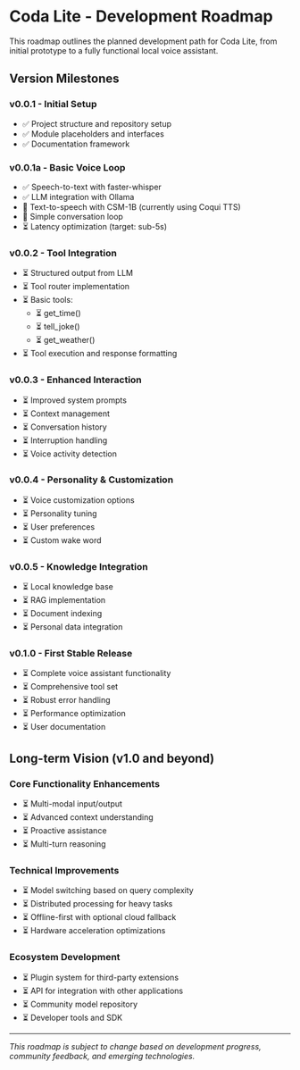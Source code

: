 # Coda Lite - Development Roadmap

This roadmap outlines the planned development path for Coda Lite, from initial prototype to a fully functional local voice assistant.

## Version Milestones

### v0.0.1 - Initial Setup
- ✅ Project structure and repository setup
- ✅ Module placeholders and interfaces
- ✅ Documentation framework

### v0.0.1a - Basic Voice Loop
- ✅ Speech-to-text with faster-whisper
- ✅ LLM integration with Ollama
- 🔄 Text-to-speech with CSM-1B (currently using Coqui TTS)
- 🔄 Simple conversation loop
- ⏳ Latency optimization (target: sub-5s)

### v0.0.2 - Tool Integration
- ⏳ Structured output from LLM
- ⏳ Tool router implementation
- ⏳ Basic tools:
  - ⏳ get_time()
  - ⏳ tell_joke()
  - ⏳ get_weather()
- ⏳ Tool execution and response formatting

### v0.0.3 - Enhanced Interaction
- ⏳ Improved system prompts
- ⏳ Context management
- ⏳ Conversation history
- ⏳ Interruption handling
- ⏳ Voice activity detection

### v0.0.4 - Personality & Customization
- ⏳ Voice customization options
- ⏳ Personality tuning
- ⏳ User preferences
- ⏳ Custom wake word

### v0.0.5 - Knowledge Integration
- ⏳ Local knowledge base
- ⏳ RAG implementation
- ⏳ Document indexing
- ⏳ Personal data integration

### v0.1.0 - First Stable Release
- ⏳ Complete voice assistant functionality
- ⏳ Comprehensive tool set
- ⏳ Robust error handling
- ⏳ Performance optimization
- ⏳ User documentation

## Long-term Vision (v1.0 and beyond)

### Core Functionality Enhancements
- ⏳ Multi-modal input/output
- ⏳ Advanced context understanding
- ⏳ Proactive assistance
- ⏳ Multi-turn reasoning

### Technical Improvements
- ⏳ Model switching based on query complexity
- ⏳ Distributed processing for heavy tasks
- ⏳ Offline-first with optional cloud fallback
- ⏳ Hardware acceleration optimizations

### Ecosystem Development
- ⏳ Plugin system for third-party extensions
- ⏳ API for integration with other applications
- ⏳ Community model repository
- ⏳ Developer tools and SDK

---

*This roadmap is subject to change based on development progress, community feedback, and emerging technologies.*
